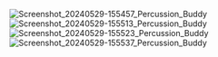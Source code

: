 ![Screenshot_20240529-155457_Percussion_Buddy](https://github.com/JarneClaesen/PercussionBuddy/assets/134977408/bbc4a049-fae0-4e23-84e7-c11d718efb0d)
![Screenshot_20240529-155513_Percussion_Buddy](https://github.com/JarneClaesen/PercussionBuddy/assets/134977408/16f4e708-2f47-467d-bfc9-51acd2fb8fff)
![Screenshot_20240529-155523_Percussion_Buddy](https://github.com/JarneClaesen/PercussionBuddy/assets/134977408/39153afb-fe92-42d9-8b28-07339e146e48)
![Screenshot_20240529-155537_Percussion_Buddy](https://github.com/JarneClaesen/PercussionBuddy/assets/134977408/dc261290-565c-47c0-a57c-aff8886ba3ab)
